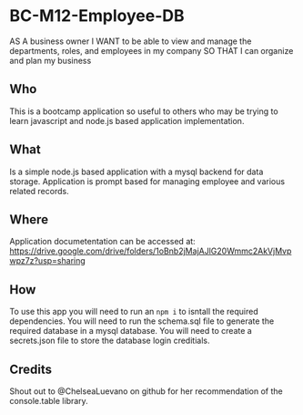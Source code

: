 # BC-M12-Employee-DB
AS A business owner I WANT to be able to view and manage the departments, roles, and employees in my company SO THAT I can organize and plan my business

## Who
This is a bootcamp application so useful to others who may be trying to learn javascript and node.js based application implementation. 

## What
Is a simple node.js based application with a mysql backend for data storage. 
Application is prompt based for managing employee and various related records. 

## Where
Application documetentation can be accessed at: https://drive.google.com/drive/folders/1oBnb2jMajAJlG20Wmmc2AkVjMvpwpz7z?usp=sharing

## How
To use this app you will need to run an `npm i` to isntall the required dependencies.
You will need to run the schema.sql file to generate the required database in a mysql database.
You will need to create a secrets.json file to store the database login creditials. 

## Credits
Shout out to @ChelseaLuevano on github for her recommendation of the console.table library. 
